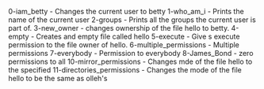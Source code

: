 0-iam_betty - Changes the current user to betty
1-who_am_i - Prints the name of the current user
2-groups - Prints all the groups the current user is part of.
3-new_owner - changes ownership of the file hello to betty.
4-empty - Creates and empty file called hello
5-execute - Give s execute permission to the file owner of hello.
6-multiple_permissions - Multiple permissions
7-everybody -  Permission to everybody
8-James_Bond - zero permissions to all
10-mirror_permissions - Changes mde of the file hello to the specified
11-directories_permissions - Changes the mode of the file hello to be the same as olleh's
